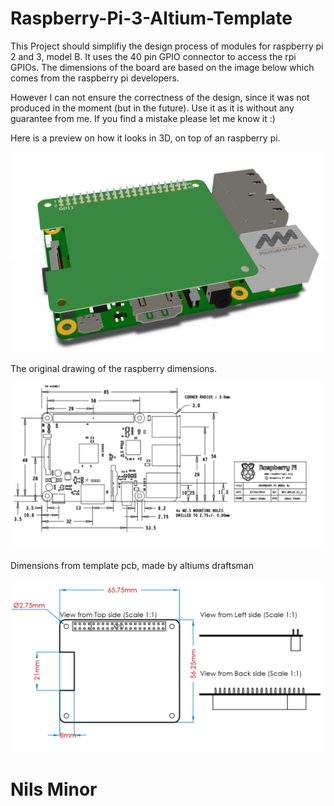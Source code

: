 # Raspberry-Pi-3-Altium-Template

This Project should simplifiy the design process of modules for raspberry pi 2 and 3, model B.
It uses the 40 pin GPIO connector to access the rpi GPIOs. The dimensions of the board are based on the image below which comes from the raspberry pi developers. 

However I can not ensure the correctness of the design, since it was not produced in the moment (but in the future). Use it as it is without any guarantee from me. If you find a mistake please let me know it :)

Here is a preview on how it looks in 3D, on top of an raspberry pi.

![Alt text](images/3d.png?raw=true "PCB in 3D view")

The original drawing of the raspberry dimensions.

![Alt text](images/drawing1.png?raw=true "Original drawing of model B")

Dimensions from template pcb, made by altiums draftsman

![Alt text](images/drawing2.png?raw=true "draftsman dimensioning")

# Nils Minor


